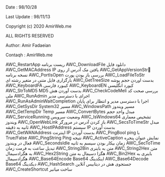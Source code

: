 Date : 98/10/28

Last Update : 98/11/13

Copyright (c) 2020 AmirWeb.me

ALL RIGHTS RESERVED


Author: Amir Fadaeian

Contaqh : AmirWeb.me


  AWC_RestartApp                 ریست برنامه
  AWC_DownloadFile               دانلود فایل
  AWC_GetMACAddress              IP یافتن مک آدرس از روی
  AWC_GetAppVersionStr            ّ  نسخه برنامه
  AWC_PortIsOpen                 بررسی باز بودن پورت
  AWC_LoadFileToStr              بارگزاری فایل متنی در متغیر رشته ای
  AWC_GetTreeSize                بدست اوردن حجم پوشه
  AWC_KeyboardFA                 کیبورد فارسی
  AWC_KeyboardEN                 کیورد انگلیسی
  AWC_StrToMD5                   MD5 بدست آوردن هش
  AWC_CheckCodeMeli              بررسی صحت کد ملی
  AWC_RunAdmin                   اجرای با دسترسی مدیر
  AWC_RunAsAdminWaitCompletion   اجرا با دسترسی مدیر و انتظار برای پایان
  AWC_GetSysDir                  System32 مسیر
  AWC_WindowsPath                مسیر ویندوز
  AWC_GetTempDir                 Temp مسیر
  AWC_ConvertBytes               مبدل واحد حجم
  AWC_ServiceRunning             وضعیت سرویس
  AWC_IsWindows64                تشخیص معماری ویندوز
  AWC_OpenWebLink                باز کردن آدرس در مرورگر
  AWC_SecsToTimeStr              مبدل ثانیه به ذقیقه
  AWC_HostIPAddress              سیستم IP بدست آوردن
  AWC_GetWANAddress              اینترنت IP بدست آوردن
  AWC_PingBool                   ping با True/False
  AWC_PingString                 Ping نتیجه
  AWC_ActiveCaption              نمایش عنوان پنجره  فعال در ویندوز
  AWC_SecondsIdle                زمان بیکار بودن سیسم به ثانیه
  AWC_SecToTime                  تبدیل ساعت به فرمت زمان
  AWC_String2Bin                 متن به باینری
  AWC_String2Hex                 متن به هگزادسیمال
  AWC_Hex2String                 هگزا دسیمال به متن
  AWC_Bin2Hex                    باینری به هگزادسیمال
  AWC_Base64Encode               Base64  اینکدینگ
  AWC_Base64Decode               Base64  دیکدینگ
  AWC_HashSearch                 جستجوی هش در دیتابیس آنلاین
  AWC_CreateShortcut             ساخت میانبر
